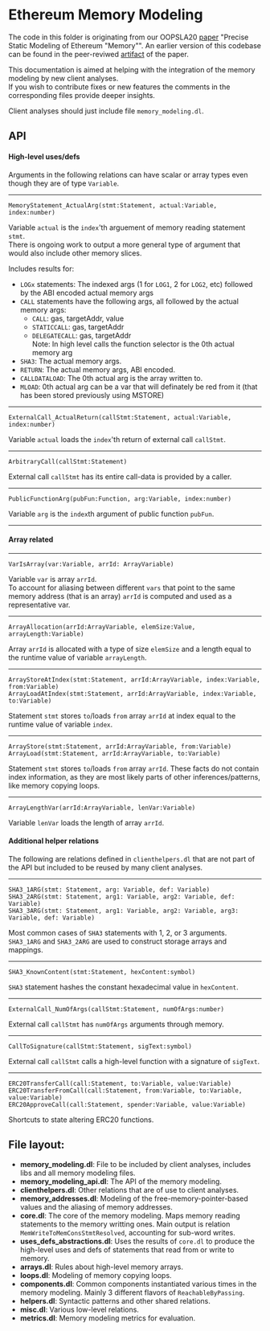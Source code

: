 # Ethereum Memory Modeling

The code in this folder is originating from our OOPSLA20 [paper](https://doi.org/10.1145/3428258) "Precise Static Modeling of Ethereum "Memory"".
An earlier version of this codebase can be found in the peer-reviwed [artifact](https://zenodo.org/record/4059797) of the paper.

This documentation is aimed at helping with the integration of the memory modeling by new client analyses.  
If you wish to contribute fixes or new features the comments in the corresponding files provide deeper insights.  

Client analyses should just include file `memory_modeling.dl`.

## API

#### High-level uses/defs
Arguments in the following relations can have scalar or array types even though they are of type `Variable`.

---
`MemoryStatement_ActualArg(stmt:Statement, actual:Variable, index:number)`

Variable `actual` is the `index`'th arguement of memory reading statement `stmt`.  
There is ongoing work to output a more general type of argument that would also include other memory slices.

Includes results for:  
  - `LOGx` statements:
      The indexed args (1 for `LOG1`, 2 for `LOG2`, etc)
      followed by the ABI encoded actual memory args
  - `CALL` statements have the following args, all followed by the actual memory args:
    - `CALL`: gas, targetAddr, value
    - `STATICCALL`: gas, targetAddr
    - `DELEGATECALL`: gas, targetAddr  
     Note: In high level calls the function selector is the 0th actual memory arg
  - `SHA3`: The actual memory args.
  - `RETURN`: The actual memory args, ABI encoded.
  - `CALLDATALOAD`: The 0th actual arg is the array written to.
  - `MLOAD`: 0th actual arg can be a var that will definately be red from it (that has been stored previously using MSTORE)

---
`ExternalCall_ActualReturn(callStmt:Statement, actual:Variable, index:number)`

Variable `actual` loads the `index`'th return of external call `callStmt`.  

---
`ArbitraryCall(callStmt:Statement)`

External call `callStmt` has its entire call-data is provided by a caller.

---
`PublicFunctionArg(pubFun:Function, arg:Variable, index:number)`

Variable `arg` is the `index`th argument of public function `pubFun`.

---
#### Array related
---
`VarIsArray(var:Variable, arrId: ArrayVariable)`

Variable `var` is array `arrId`.  
To account for aliasing between different `vars` that point to the same memory address (that is an array) `arrId` is computed and used as a representative var.

---
`ArrayAllocation(arrId:ArrayVariable, elemSize:Value, arrayLength:Variable)`

Array `arrId` is allocated with a type of size `elemSize` and a length equal to the runtime value of variable `arrayLength`.

---
`ArrayStoreAtIndex(stmt:Statement, arrId:ArrayVariable, index:Variable, from:Variable)`  
`ArrayLoadAtIndex(stmt:Statement, arrId:ArrayVariable, index:Variable, to:Variable)`

Statement `stmt` stores `to`/loads `from` array `arrId` at index equal to the runtime value of variable `index`.

---
`ArrayStore(stmt:Statement, arrId:ArrayVariable, from:Variable)`  
`ArrayLoad(stmt:Statement, arrId:ArrayVariable, to:Variable)`

Statement `stmt` stores `to`/loads `from` array `arrId`. These facts do not contain index information, as they are most likely parts of other inferences/patterns, like memory copying loops.

---
`ArrayLengthVar(arrId:ArrayVariable, lenVar:Variable)`

Variable `lenVar` loads the length of array `arrId`.

#### Additional helper relations
The following are relations defined in `clienthelpers.dl` that are not part of the API but included to be reused by many client analyses.

---
`SHA3_1ARG(stmt: Statement, arg: Variable, def: Variable)`  
`SHA3_2ARG(stmt: Statement, arg1: Variable, arg2: Variable, def: Variable)`  
`SHA3_3ARG(stmt: Statement, arg1: Variable, arg2: Variable, arg3: Variable, def: Variable)`

Most common cases of `SHA3` statements with 1, 2, or 3 arguments.  
`SHA3_1ARG` and `SHA3_2ARG` are used to construct storage arrays and mappings.

---
`SHA3_KnownContent(stmt:Statement, hexContent:symbol)`

`SHA3` statement hashes the constant hexadecimal value in `hexContent`.

---
`ExternalCall_NumOfArgs(callStmt:Statement, numOfArgs:number)`

External call `callStmt` has `numOfArgs` arguments through memory.

---
`CallToSignature(callStmt:Statement, sigText:symbol)`

External call `callStmt` calls a high-level function with a signature of `sigText`.

---
`ERC20TransferCall(call:Statement, to:Variable, value:Variable)`  
`ERC20TransferFromCall(call:Statement, from:Variable, to:Variable, value:Variable)`  
`ERC20ApproveCall(call:Statement, spender:Variable, value:Variable)`

Shortcuts to state altering ERC20 functions.

## File layout:

* **memory_modeling.dl**: File to be included by client analyses, includes libs and all memory modeling files.
* **memory_modeling_api.dl**: The API of the memory modeling.
* **clienthelpers.dl**: Other relations that are of use to client analyses.
* **memory_addresses.dl**: Modeling of the free-memory-pointer-based values and the aliasing of memory addresses.
* **core.dl**: The core of the memory modeling. Maps memory reading statements to the memory writting ones. Main output is relation `MemWriteToMemConsStmtResolved`, accounting for sub-word writes.
* **uses_defs_abstractions.dl**: Uses the results of `core.dl` to produce the high-level uses and defs of statements that read from or write to memory.
* **arrays.dl**: Rules about high-level memory arrays.
* **loops.dl**: Modeling of memory copying loops.
* **components.dl**: Common components instantiated various times in the memory modeling. Mainly 3 different flavors of `ReachableByPassing`.
* **helpers.dl**: Syntactic patterns and other shared relations.
* **misc.dl**: Various low-level relations.
* **metrics.dl**: Memory modeling metrics for evaluation.
